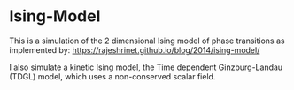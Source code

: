 # Ising-Model

This is a simulation of the 2 dimensional Ising model of phase transitions as implemented by:
https://rajeshrinet.github.io/blog/2014/ising-model/


I also simulate a kinetic Ising model, the Time dependent Ginzburg-Landau (TDGL) model, which uses a non-conserved scalar field. 
